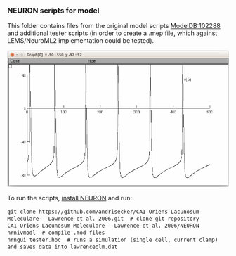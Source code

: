### NEURON scripts for model

This folder contains files from the original model scripts [ModelDB:102288](https://senselab.med.yale.edu/modelDB/showModel.cshtml?model=102288) and additional tester scripts (in order to create a .mep file, which against LEMS/NeuroML2 implementation could be tested).

![](https://raw.githubusercontent.com/andrisecker/CA1-Oriens-Lacunosum-Moleculare---Lawrence-et-al.-2006/master/NEURON/lawrence2006olm.png)

To run the scripts, [install NEURON](https://www.neuron.yale.edu/neuron/download) and run:

    git clone https://github.com/andrisecker/CA1-Oriens-Lacunosum-Moleculare---Lawrence-et-al.-2006.git  # clone git repository
    CA1-Oriens-Lacunosum-Moleculare---Lawrence-et-al.-2006/NEURON
    nrnivmodl  # compile .mod files
    nrngui tester.hoc  # runs a simulation (single cell, current clamp) and saves data into lawrenceolm.dat
